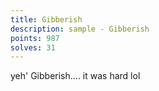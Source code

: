 ```yaml
---
title: Gibberish
description: sample - Gibberish
points: 987
solves: 31
---
```


yeh' Gibberish.... it was hard lol
